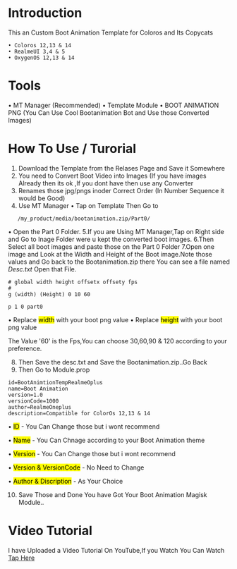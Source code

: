 # Introduction 
This an Custom Boot Animation Template for Coloros and Its Copycats

```
• Coloros 12,13 & 14
• RealmeUI 3,4 & 5
• OxygenOS 12,13 & 14
```
# Tools
• MT Manager (Recommended)
• Template Module 
• BOOT ANIMATION PNG 
(You Can Use Cool Bootanimation Bot and Use those Converted Images)


# How To Use / Turorial 

1. Download the Template from the Relases Page and Save it Somewhere
2. You need to Convert Boot Video into Images (If you have images Already then its ok ,If you dont have then use any Converter
3. Renames those jpg/pngs inoder Correct Order (In Number Sequence it would be Good)
4. Use MT Manager
   • Tap on Template Then Go to 
```
   /my_product/media/bootanimation.zip/Part0/
```
• Open the Part 0 Folder.
5.If you are Using MT Manager,Tap on Right side and Go to Inage Folder were u kept the converted boot images.
6.Then Select all boot images and paste those on the Part 0 Folder 
7.Open one image and Look at the Width and Height of the Boot image.Note those values and Go back to the Bootanimation.zip there You can see a file named _Desc.txt_ Open that File.
```
# global width height offsetx offsety fps
#
g (width) (Height) 0 10 60

p 1 0 part0
```
• Replace <mark>width</mark> with your boot png value 
• Replace <mark>height</mark> with your boot png value 

The Value '60' is the Fps,You can choose 30,60,90 & 120 according to your preference.

8. Then Save the desc.txt and Save the Bootanimation.zip..Go Back
9. Then Go to Module.prop
```
id=BootAnimtionTempRealmeOplus
name=Boot Animation
version=1.0
versionCode=1000
author=RealmeOneplus
description=Compatible for ColorOs 12,13 & 14
```

• <mark>ID</mark> - You Can Change those but i wont recommend

• <mark>Name</mark> - You Can Chnage according to your Boot Animation theme

• <mark>Version</mark> - You Can Change those but i wont recommend

• <mark>Version & VersionCode</mark> - No Need to Change

• <mark>Author & Discription</mark> - As Your Choice 

10. Save Those and Done You have Got Your Boot Animation Magisk Module..

# Video Tutorial

I have Uploaded a Video Tutorial On YouTube,If you Watch You Can Watch [Tap Here](https://youtu.be/OpK4imhxGMI?si=kDt6HtaDqHg4w40P)
